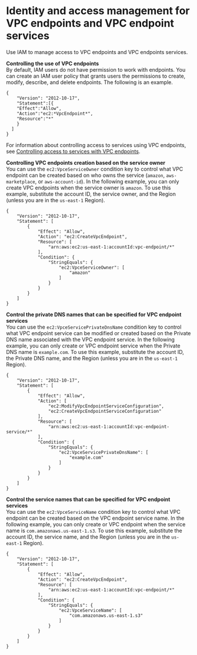 # Identity and access management for VPC endpoints and VPC endpoint services<a name="vpc-endpoints-iam"></a>

Use IAM to manage access to VPC endpoints and VPC endpoints services\.

**Controlling the use of VPC endpoints**  
By default, IAM users do not have permission to work with endpoints\. You can create an IAM user policy that grants users the permissions to create, modify, describe, and delete endpoints\. The following is an example\.

```
{
    "Version": "2012-10-17",
    "Statement":[{
    "Effect":"Allow",
    "Action":"ec2:*VpcEndpoint*",
    "Resource":"*"
    }
  ]
}
```

For information about controlling access to services using VPC endpoints, see [Controlling access to services with VPC endpoints](vpc-endpoints-access.md)\.

**Controlling VPC endpoints creation based on the service owner**  
You can use the `ec2:VpceServiceOwner` condition key to control what VPC endpoint can be created based on who owns the service \(`amazon`, `aws-marketplace`, or `aws-account-id`\)\. In the following example, you can only create VPC endpoints when the service owner is `amazon`\. To use this example, substitute the account ID, the service owner, and the Region \(unless you are in the `us-east-1` Region\)\.

```
{
    "Version": "2012-10-17",
    "Statement": [
        {
            "Effect": "Allow",
            "Action": "ec2:CreateVpcEndpoint",
            "Resource": [
                "arn:aws:ec2:us-east-1:accountId:vpc-endpoint/*"
            ],
            "Condition": {
                "StringEquals": {
                    "ec2:VpceServiceOwner": [
                        "amazon"
                    ]
                }
            }
        }
    ]
}
```

**Control the private DNS names that can be specified for VPC endpoint services**  
You can use the `ec2:VpceServicePrivateDnsName` condition key to control what VPC endpoint service can be modified or created based on the Private DNS name associated with the VPC endpoint service\. In the following example, you can only create or VPC endpoint service when the Private DNS name is `example.com`\. To use this example, substitute the account ID, the Private DNS name, and the Region \(unless you are in the `us-east-1` Region\)\.

```
{
    "Version": "2012-10-17",
    "Statement": [
        {
            "Effect": "Allow",
            "Action": [
                "ec2:ModifyVpcEndpointServiceConfiguration",
                "ec2:CreateVpcEndpointServiceConfiguration"
            ],
            "Resource": [
                "arn:aws:ec2:us-east-1:accountId:vpc-endpoint-service/*"
            ],
            "Condition": {
                "StringEquals": {
                    "ec2:VpceServicePrivateDnsName": [
                        "example.com"
                    ]
                }
            }
        }
    ]
}
```

**Control the service names that can be specified for VPC endpoint services**  
You can use the `ec2:VpceServiceName` condition key to control what VPC endpoint can be created based on the VPC endpoint service name\. In the following example, you can only create or VPC endpoint when the service name is `com.amazonaws.us-east-1.s3`\. To use this example, substitute the account ID, the service name, and the Region \(unless you are in the `us-east-1` Region\)\.

```
{
    "Version": "2012-10-17",
    "Statement": [
        {
            "Effect": "Allow",
            "Action": "ec2:CreateVpcEndpoint",
            "Resource": [
                "arn:aws:ec2:us-east-1:accountId:vpc-endpoint/*"
            ],
            "Condition": {
                "StringEquals": {
                    "ec2:VpceServiceName": [
                        "com.amazonaws.us-east-1.s3"
                    ]
                }
            }
        }
    ]
}
```